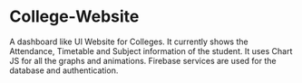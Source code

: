 # College-Website
A dashboard like UI Website for Colleges. It currently shows the Attendance, Timetable and Subject information of the student. It uses Chart JS for all the graphs and animations. Firebase services are used for the database and authentication.
